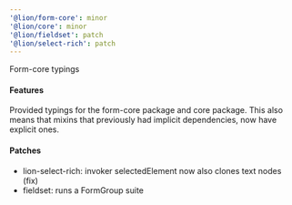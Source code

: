 ```yaml
---
'@lion/form-core': minor
'@lion/core': minor
'@lion/fieldset': patch
'@lion/select-rich': patch
---
```


Form-core typings

#### Features

Provided typings for the form-core package and core package.
This also means that mixins that previously had implicit dependencies, now have explicit ones.

#### Patches

- lion-select-rich: invoker selectedElement now also clones text nodes (fix)
- fieldset: runs a FormGroup suite
